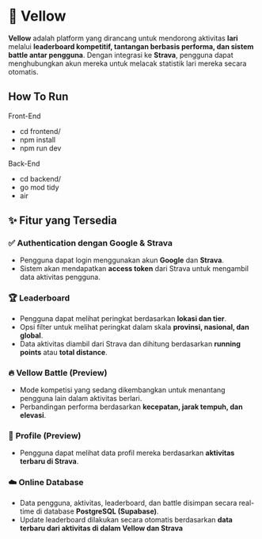 # 🏃 **Vellow**  

**Vellow** adalah platform yang dirancang untuk mendorong aktivitas **lari** melalui **leaderboard kompetitif, tantangan berbasis performa, dan sistem battle antar pengguna**. Dengan integrasi ke **Strava**, pengguna dapat menghubungkan akun mereka untuk melacak statistik lari mereka secara otomatis.

## How To Run
Front-End
- cd frontend/
- npm install
- npm run dev

Back-End
- cd backend/
- go mod tidy
- air
## ✨ **Fitur yang Tersedia**  

### ✅ **Authentication dengan Google & Strava**  
- Pengguna dapat login menggunakan akun **Google** dan **Strava**.  
- Sistem akan mendapatkan **access token** dari Strava untuk mengambil data aktivitas pengguna.  

### 🏆 **Leaderboard**  
- Pengguna dapat melihat peringkat berdasarkan **lokasi dan tier**.  
- Opsi filter untuk melihat peringkat dalam skala **provinsi, nasional, dan global**.  
- Data aktivitas diambil dari Strava dan dihitung berdasarkan **running points** atau **total distance**.  

### 🔥 **Vellow Battle (Preview)**  
- Mode kompetisi yang sedang dikembangkan untuk menantang pengguna lain dalam aktivitas berlari.  
- Perbandingan performa berdasarkan **kecepatan, jarak tempuh, dan elevasi**.  

### 👤 **Profile (Preview)**  
- Pengguna dapat melihat data profil mereka berdasarkan **aktivitas terbaru di Strava**.
  
### ☁️ **Online Database**  
- Data pengguna, aktivitas, leaderboard, dan battle disimpan secara real-time di database **PostgreSQL (Supabase)**.  
- Update leaderboard dilakukan secara otomatis berdasarkan **data terbaru dari aktivitas di dalam Vellow dan Strava**
